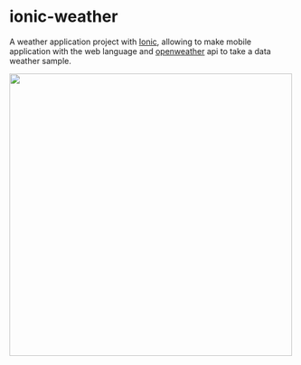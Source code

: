 # ionic-weather

A weather application project with [Ionic](https://ionicframework.com/), allowing to make mobile application with the web language and [openweather](https://openweathermap.org/) api to take a data weather sample.


<img src="http://img11.hostingpics.net/pics/335653Sanstitre.png" width="500px" />
